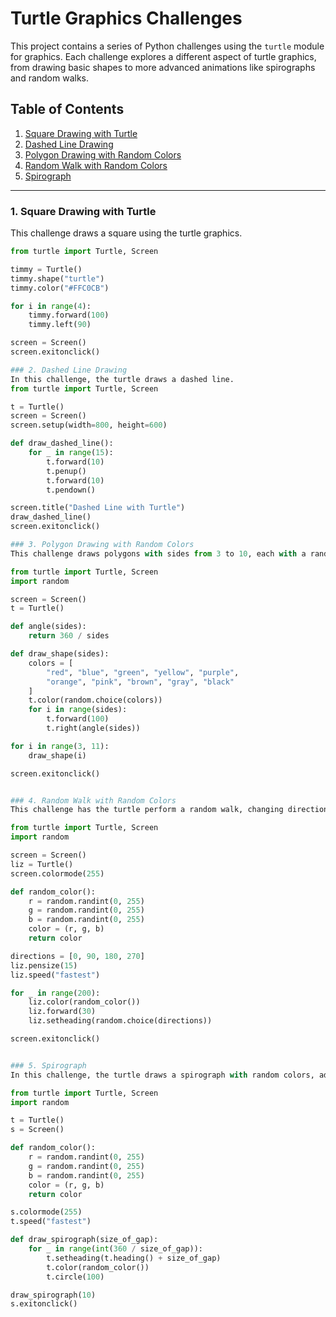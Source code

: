 # Turtle Graphics Challenges

This project contains a series of Python challenges using the `turtle` module for graphics. Each challenge explores a different aspect of turtle graphics, from drawing basic shapes to more advanced animations like spirographs and random walks.

## Table of Contents

1. [Square Drawing with Turtle](#1-square-drawing-with-turtle)
2. [Dashed Line Drawing](#2-dashed-line-drawing)
3. [Polygon Drawing with Random Colors](#3-polygon-drawing-with-random-colors)
4. [Random Walk with Random Colors](#4-random-walk-with-random-colors)
5. [Spirograph](#5-spirograph)

---

### 1. Square Drawing with Turtle

This challenge draws a square using the turtle graphics.

```python
from turtle import Turtle, Screen

timmy = Turtle()
timmy.shape("turtle")
timmy.color("#FFC0CB")

for i in range(4):
    timmy.forward(100)
    timmy.left(90)

screen = Screen()
screen.exitonclick()

### 2. Dashed Line Drawing
In this challenge, the turtle draws a dashed line.
from turtle import Turtle, Screen

t = Turtle()
screen = Screen()
screen.setup(width=800, height=600)

def draw_dashed_line():
    for _ in range(15):
        t.forward(10)
        t.penup()
        t.forward(10)
        t.pendown()

screen.title("Dashed Line with Turtle")
draw_dashed_line()
screen.exitonclick()

### 3. Polygon Drawing with Random Colors
This challenge draws polygons with sides from 3 to 10, each with a random color.

from turtle import Turtle, Screen
import random

screen = Screen()
t = Turtle()

def angle(sides):
    return 360 / sides

def draw_shape(sides):
    colors = [
        "red", "blue", "green", "yellow", "purple", 
        "orange", "pink", "brown", "gray", "black"
    ]
    t.color(random.choice(colors))
    for i in range(sides):
        t.forward(100)
        t.right(angle(sides))

for i in range(3, 11):
    draw_shape(i)

screen.exitonclick()


### 4. Random Walk with Random Colors
This challenge has the turtle perform a random walk, changing direction and color randomly.

from turtle import Turtle, Screen
import random

screen = Screen()
liz = Turtle()
screen.colormode(255)

def random_color():
    r = random.randint(0, 255)
    g = random.randint(0, 255)
    b = random.randint(0, 255)
    color = (r, g, b)
    return color

directions = [0, 90, 180, 270]
liz.pensize(15)
liz.speed("fastest")

for _ in range(200):
    liz.color(random_color())
    liz.forward(30)
    liz.setheading(random.choice(directions))

screen.exitonclick()


### 5. Spirograph
In this challenge, the turtle draws a spirograph with random colors, adjusting the gap between circles.

from turtle import Turtle, Screen
import random

t = Turtle()
s = Screen()

def random_color():
    r = random.randint(0, 255)
    g = random.randint(0, 255)
    b = random.randint(0, 255)
    color = (r, g, b)
    return color

s.colormode(255)
t.speed("fastest")

def draw_spirograph(size_of_gap):
    for _ in range(int(360 / size_of_gap)):
        t.setheading(t.heading() + size_of_gap)
        t.color(random_color())
        t.circle(100)

draw_spirograph(10)
s.exitonclick()
